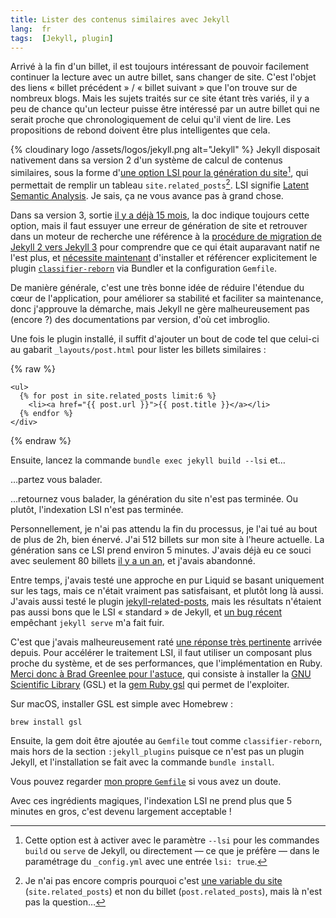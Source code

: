 ```yaml
---
title: Lister des contenus similaires avec Jekyll
lang:  fr
tags:  [Jekyll, plugin]
---
```


Arrivé à la fin d'un billet, il est toujours intéressant de pouvoir facilement continuer la lecture avec un autre billet, sans changer de site. C'est l'objet des liens « billet précédent » / « billet suivant » que l'on trouve sur de nombreux blogs. Mais les sujets traités sur ce site étant très variés, il y a peu de chance qu'un lecteur puisse être intéressé par un autre billet qui ne serait proche que chronologiquement de celui qu'il vient de lire. Les propositions de rebond doivent être plus intelligentes que cela.

{% cloudinary logo /assets/logos/jekyll.png alt="Jekyll" %}
Jekyll disposait nativement dans sa version 2 d'un système de calcul de contenus similaires, sous la forme d'[une option LSI pour la génération du site](https://jekyllrb.com/docs/configuration/#build-command-options)[^lsi], qui permettait de remplir un tableau `site.related_posts`[^post_site]. LSI signifie [Latent Semantic Analysis](https://en.wikipedia.org/wiki/Latent_semantic_analysis#Latent_semantic_indexing). Je sais, ça ne vous avance pas à grand chose.

[^lsi]: Cette option est à activer avec le paramètre `--lsi` pour les commandes `build` ou `serve` de Jekyll, ou directement — ce que je préfère — dans le paramétrage du `_config.yml` avec une entrée `lsi: true`.

[^post_site]: Je n'ai pas encore compris pourquoi c'est [une variable du site](https://jekyllrb.com/docs/variables/#site-variables) (`site.related_posts`) et non du billet (`post.related_posts`), mais là n'est pas la question…

Dans sa version 3, sortie [il y a déjà 15 mois](https://jekyllrb.com/docs/history/#v3-0-0), la doc indique toujours cette option, mais il faut essuyer une erreur de génération de site et retrouver dans un moteur de recherche une référence à la [procédure de migration de Jekyll 2 vers Jekyll 3](https://jekyllrb.com/docs/upgrading/2-to-3/) pour comprendre que ce qui était auparavant natif ne l'est plus, et [nécessite maintenant](https://jekyllrb.com/docs/upgrading/2-to-3/#dropped-dependencies) d'installer et référencer explicitement le plugin [`classifier-reborn`](https://github.com/jekyll/classifier-reborn) via Bundler et la configuration `Gemfile`.

De manière générale, c'est une très bonne idée de réduire l'étendue du cœur de l'application, pour améliorer sa stabilité et faciliter sa maintenance, donc j'approuve la démarche, mais Jekyll ne gère malheureusement pas (encore ?) des documentations par version, d'où cet imbroglio.

Une fois le plugin installé, il suffit d'ajouter un bout de code tel que celui-ci au gabarit `_layouts/post.html` pour lister les billets similaires :

{% raw %}
```liquid
<ul>
  {% for post in site.related_posts limit:6 %}
    <li><a href="{{ post.url }}">{{ post.title }}</a></li>
  {% endfor %}
</div>
```
{% endraw %}

Ensuite, lancez la commande `bundle exec jekyll build --lsi` et…

…partez vous balader.

…retournez vous balader, la génération du site n'est pas terminée. Ou plutôt, l'indexation LSI n'est pas terminée.

Personnellement, je n'ai pas attendu la fin du processus, je l'ai tué au bout de plus de 2h, bien énervé. J'ai 512 billets sur mon site à l'heure actuelle. La génération sans ce LSI prend environ 5 minutes. J'avais déjà eu ce souci avec seulement 80 billets [il y a un an](http://stackoverflow.com/questions/30038899/jekyll-build-stuck-in-rebuilding-index-stage), et j'avais abandonné.

Entre temps, j'avais testé une approche en pur Liquid se basant uniquement sur les tags, mais ce n'était vraiment pas satisfaisant, et plutôt long là aussi. J'avais aussi testé le plugin [jekyll-related-posts](https://github.com/alfanick/jekyll-related-posts), mais les résultats n'étaient pas aussi bons que le LSI « standard » de Jekyll, et [un bug récent](https://github.com/alfanick/jekyll-related-posts/issues/3) empêchant `jekyll serve` m'a fait fuir.

C'est que j'avais malheureusement raté [une réponse très pertinente](http://stackoverflow.com/a/35495234/717195) arrivée depuis. Pour accélérer le traitement LSI, il faut utiliser un composant plus proche du système, et de ses performances, que l'implémentation en Ruby. [Merci donc à Brad Greenlee pour l'astuce](http://footle.org/2014/11/06/speeding-up-jekylls-lsi/), qui consiste à installer la [GNU Scientific Library](http://www.gnu.org/software/gsl/) (GSL) et la [gem Ruby gsl](https://rubygems.org/gems/gsl) qui permet de l'exploiter.

Sur macOS, installer GSL est simple avec Homebrew :

```
brew install gsl
```

Ensuite, la gem doit être ajoutée au `Gemfile` tout comme `classifier-reborn`, mais hors de la section `:jekyll_plugins` puisque ce n'est pas un plugin Jekyll, et l'installation se fait avec la commande `bundle install`.

Vous pouvez regarder [mon propre `Gemfile`](https://github.com/nhoizey/nicolas-hoizey.com/blob/master/Gemfile) si vous avez un doute.

Avec ces ingrédients magiques, l'indexation LSI ne prend plus que 5 minutes en gros, c'est devenu largement acceptable !
